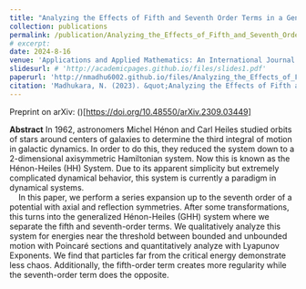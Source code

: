 ```yaml
---
title: "Analyzing the Effects of Fifth and Seventh Order Terms in a Generalized Hénon-Heiles Potential"
collection: publications
permalink: /publication/Analyzing_the_Effects_of_Fifth_and_Seventh_Order_Terms_in_a_Generalized_Hénon-Heiles_Potential
# excerpt: 
date: 2024-8-16
venue: 'Applications and Applied Mathematics: An International Journal'
slidesurl: # 'http://academicpages.github.io/files/slides1.pdf'
paperurl: 'http://nmadhu6002.github.io/files/Analyzing_the_Effects_of_Fifth_and_Seventh_Order_Terms_in_a_Generalized_Hénon-Heiles_Potential.pdf'
citation: 'Madhukara, N. (2023). &quot;Analyzing the Effects of Fifth and Seventh Order Terms in a Generalized Hénon-Heiles Potential.&quot; <i>arXiv</i>. https://doi.org/10.48550/arXiv.2309.03449'
---
```


Preprint on arXiv: ()[https://doi.org/10.48550/arXiv.2309.03449]

**Abstract** In 1962, astronomers Michel Hénon and Carl Heiles studied orbits of stars around centers of galaxies to determine the third integral of motion in galactic dynamics. In order to do this, they reduced the system down to a 2-dimensional axisymmetric Hamiltonian system. Now this is known as the Hénon-Heiles (HH) System. Due to its apparent simplicity but extremely complicated dynamical behavior, this system is currently a paradigm in dynamical systems.  
&nbsp;&nbsp;&nbsp;&nbsp;In this paper, we perform a series expansion up to the seventh order of a potential with axial and reflection symmetries. After some transformations, this turns into the generalized Hénon-Heiles (GHH) system where we separate the fifth and seventh-order terms. We qualitatively analyze this system for energies near the threshold between bounded and unbounded motion with Poincaré sections and quantitatively analyze with Lyapunov Exponents. We find that particles far from the critical energy demonstrate less chaos. Additionally, the fifth-order term creates more regularity while the seventh-order term does the opposite.